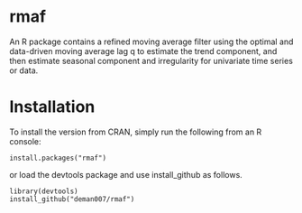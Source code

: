 # rmaf
An R package contains a refined moving average filter using the optimal and data-driven moving average lag q to estimate the trend component, and then estimate seasonal component and irregularity for univariate time series or data.

# Installation
To install the version from CRAN, simply run the following from an R console:
```
install.packages("rmaf")
```
or load the devtools package and use install_github as follows.
```
library(devtools)
install_github("deman007/rmaf")
```

